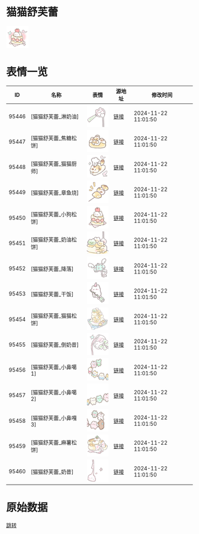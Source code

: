 # 猫猫舒芙蕾

<img src="./cover.png" height="60" alt="cover" />

# 表情一览

|ID|名称|表情|源地址|修改时间|
|----|----|----|----|----|
|95446|[猫猫舒芙蕾_淋奶油]|<img src="./pic/095446_%5B猫猫舒芙蕾_淋奶油%5D.png" height="60" alt="淋奶油"/>|[链接](https://i0.hdslb.com/bfs/garb/c1112cf814c155e9f6eb3d21be65db3819c0c419.png)|2024-11-22 11:01:50|
|95447|[猫猫舒芙蕾_焦糖松饼]|<img src="./pic/095447_%5B猫猫舒芙蕾_焦糖松饼%5D.png" height="60" alt="焦糖松饼"/>|[链接](https://i0.hdslb.com/bfs/garb/cb945faf88833f166fdd79acf05764fec9f65846.png)|2024-11-22 11:01:50|
|95448|[猫猫舒芙蕾_猫猫厨师]|<img src="./pic/095448_%5B猫猫舒芙蕾_猫猫厨师%5D.png" height="60" alt="猫猫厨师"/>|[链接](https://i0.hdslb.com/bfs/garb/281a0c2f2c967827ce9ccd9f47dd76700a846905.png)|2024-11-22 11:01:50|
|95449|[猫猫舒芙蕾_章鱼烧]|<img src="./pic/095449_%5B猫猫舒芙蕾_章鱼烧%5D.png" height="60" alt="章鱼烧"/>|[链接](https://i0.hdslb.com/bfs/garb/3beeb92c764c7c88c1c690851dcd1e3ea7e208ab.png)|2024-11-22 11:01:50|
|95450|[猫猫舒芙蕾_小狗松饼]|<img src="./pic/095450_%5B猫猫舒芙蕾_小狗松饼%5D.png" height="60" alt="小狗松饼"/>|[链接](https://i0.hdslb.com/bfs/garb/0c516cb6b02c4a20f93a291eafa771e2b7fb7ccb.png)|2024-11-22 11:01:50|
|95451|[猫猫舒芙蕾_奶油松饼]|<img src="./pic/095451_%5B猫猫舒芙蕾_奶油松饼%5D.png" height="60" alt="奶油松饼"/>|[链接](https://i0.hdslb.com/bfs/garb/949e5ed6fc9f86ff70423899951ac5981580e94d.png)|2024-11-22 11:01:50|
|95452|[猫猫舒芙蕾_降落]|<img src="./pic/095452_%5B猫猫舒芙蕾_降落%5D.png" height="60" alt="降落"/>|[链接](https://i0.hdslb.com/bfs/garb/531134c95754101fbc84ab055f1465694f3bea97.png)|2024-11-22 11:01:50|
|95453|[猫猫舒芙蕾_干饭]|<img src="./pic/095453_%5B猫猫舒芙蕾_干饭%5D.png" height="60" alt="干饭"/>|[链接](https://i0.hdslb.com/bfs/garb/3f41fdfe6960f626eb385effedf6fd4c810c3b08.png)|2024-11-22 11:01:50|
|95454|[猫猫舒芙蕾_猫猫松饼]|<img src="./pic/095454_%5B猫猫舒芙蕾_猫猫松饼%5D.png" height="60" alt="猫猫松饼"/>|[链接](https://i0.hdslb.com/bfs/garb/3b3682101c6ff431586743c768ff8f33eff60a1f.png)|2024-11-22 11:01:50|
|95455|[猫猫舒芙蕾_倒奶昔]|<img src="./pic/095455_%5B猫猫舒芙蕾_倒奶昔%5D.png" height="60" alt="倒奶昔"/>|[链接](https://i0.hdslb.com/bfs/garb/81988cbbf4a6b97514cfb27e5557fbbcf7bf612c.png)|2024-11-22 11:01:50|
|95456|[猫猫舒芙蕾_小鼻噶1]|<img src="./pic/095456_%5B猫猫舒芙蕾_小鼻噶1%5D.png" height="60" alt="小鼻噶1"/>|[链接](https://i0.hdslb.com/bfs/garb/83d1a9f7727c901ca3dd5aa293d026ba386e5418.png)|2024-11-22 11:01:50|
|95457|[猫猫舒芙蕾_小鼻噶2]|<img src="./pic/095457_%5B猫猫舒芙蕾_小鼻噶2%5D.png" height="60" alt="小鼻噶2"/>|[链接](https://i0.hdslb.com/bfs/garb/013666d4d5d83966be6a2124d355d36f03407453.png)|2024-11-22 11:01:50|
|95458|[猫猫舒芙蕾_小鼻嘎3]|<img src="./pic/095458_%5B猫猫舒芙蕾_小鼻嘎3%5D.png" height="60" alt="小鼻嘎3"/>|[链接](https://i0.hdslb.com/bfs/garb/18d5f8b981bb20dc0c55070c8b7b71f0f3edcb06.png)|2024-11-22 11:01:50|
|95459|[猫猫舒芙蕾_麻薯松饼]|<img src="./pic/095459_%5B猫猫舒芙蕾_麻薯松饼%5D.png" height="60" alt="麻薯松饼"/>|[链接](https://i0.hdslb.com/bfs/garb/b347745dbc574db8f89595516b48f9a469d0297f.png)|2024-11-22 11:01:50|
|95460|[猫猫舒芙蕾_奶昔]|<img src="./pic/095460_%5B猫猫舒芙蕾_奶昔%5D.png" height="60" alt="奶昔"/>|[链接](https://i0.hdslb.com/bfs/garb/76646eaaad1fd967dd4c1c731dbe23de35e04713.png)|2024-11-22 11:01:50|

# 原始数据

[跳转](./raw.json)


